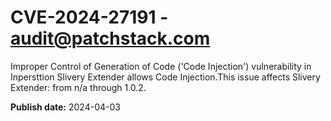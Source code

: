 # CVE-2024-27191 - audit@patchstack.com

Improper Control of Generation of Code ('Code Injection') vulnerability in Inpersttion Slivery Extender allows Code Injection.This issue affects Slivery Extender: from n/a through 1.0.2.



**Publish date:** 2024-04-03
